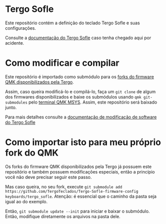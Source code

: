# Tergo Sofle

Este repositório contém a definição do teclado Tergo Sofle e suas configurações.

Consulte a [documentação do Tergo Sofle](https://github.com/TergoTeclados/Tergo-Sofle-Documentation) caso tenha chegado aqui por acidente.

# Como modificar e compilar

Este repositório é importado como submódulo para os [forks do firmware QMK disponibilizados pela Tergo](https://github.com/TergoTeclados/vial-qmk-firmware). 

Assim, caso queira modificá-lo e compilá-lo, faça um `git clone` de algum dos firmwares disponibilizados e baixe os submódulos usando `qmk git-submodules` pelo [terminal QMK MSYS](https://msys.qmk.fm/). Assim, este repositório será baixado junto.

Para mais detalhes consulte a [documentação de modificação de software do Tergo Sofle](https://github.com/TergoTeclados/Tergo-Sofle-Documentation/blob/main/MANUAL_FIRMWARE_MODDING.md)

# Como importar isto para meu próprio fork do QMK

Os forks do firmware QMK disponibilizados pela Tergo já possuem este repositório e também possuem modificações especiais, então a princípio você não deve precisar seguir este passo.

Mas caso queira, no seu fork, execute `git submodule add https://github.com/TergoTeclados/Tergo-Sofle-firmware-config keyboards/tergo_sofle`. Atenção: é essencial que o caminho da pasta seja igual ao do exemplo.

Então, `git submodule update --init` para iniciar e baixar o submódulo. Então, modifique diretamente os arquivos na pasta dele.
